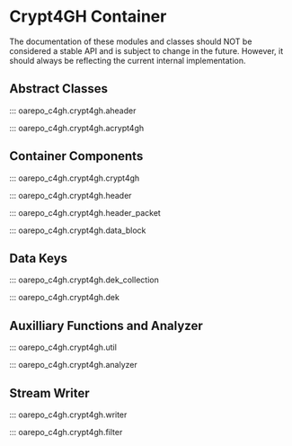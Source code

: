 Crypt4GH Container
==================

The documentation of these modules and classes should NOT be
considered a stable API and is subject to change in the
future. However, it should always be reflecting the current internal
implementation.

Abstract Classes
----------------

::: oarepo_c4gh.crypt4gh.aheader

::: oarepo_c4gh.crypt4gh.acrypt4gh

Container Components
--------------------

::: oarepo_c4gh.crypt4gh.crypt4gh

::: oarepo_c4gh.crypt4gh.header

::: oarepo_c4gh.crypt4gh.header_packet

::: oarepo_c4gh.crypt4gh.data_block

Data Keys
---------

::: oarepo_c4gh.crypt4gh.dek_collection

::: oarepo_c4gh.crypt4gh.dek

Auxilliary Functions and Analyzer
---------------------------------

::: oarepo_c4gh.crypt4gh.util

::: oarepo_c4gh.crypt4gh.analyzer

Stream Writer
-------------

::: oarepo_c4gh.crypt4gh.writer

::: oarepo_c4gh.crypt4gh.filter
